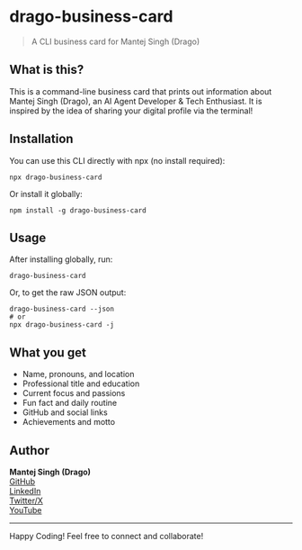 # drago-business-card

> A CLI business card for Mantej Singh (Drago)

## What is this?

This is a command-line business card that prints out information about Mantej Singh (Drago), an AI Agent Developer & Tech Enthusiast. It is inspired by the idea of sharing your digital profile via the terminal!

## Installation

You can use this CLI directly with npx (no install required):

```
npx drago-business-card
```

Or install it globally:

```
npm install -g drago-business-card
```

## Usage

After installing globally, run:

```
drago-business-card
```

Or, to get the raw JSON output:

```
drago-business-card --json
# or
npx drago-business-card -j
```

## What you get
- Name, pronouns, and location
- Professional title and education
- Current focus and passions
- Fun fact and daily routine
- GitHub and social links
- Achievements and motto

## Author

**Mantej Singh (Drago)**  
[GitHub](https://github.com/Drago-03)  
[LinkedIn](https://linkedin.com/in/mantej-singh-a-724219288)  
[Twitter/X](https://x.com/_gear_head_03_)  
[YouTube](https://youtube.com/@@dragoo0)

---

Happy Coding! Feel free to connect and collaborate! 